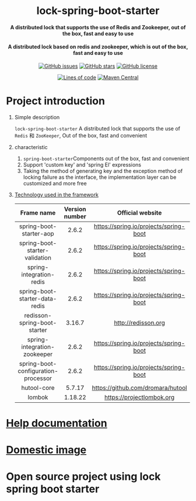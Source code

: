 <h1 align="center">
      lock-spring-boot-starter
</h1>

<h4 align="center">
A distributed lock that supports the use of Redis and Zookeeper, out of the box, fast and easy to use
<h4 align="center">
    A distributed lock based on redis and zookeeper, which is out of the box, fast and easy to use
</h4> 
<p align="center">
    <a href="https://github.com/pearstack/lock-spring-boot-starter/issues"><img alt="GitHub issues" src="https://img.shields.io/github/issues/pearstack/lock-spring-boot-starter"></a>
    <a href="https://github.com/pearstack/lock-spring-boot-starter/stargazers"><img alt="GitHub stars" src="https://img.shields.io/github/stars/pearstack/lock-spring-boot-starter"></a>
    <a href="https://github.com/pearstack/lock-spring-boot-starter/blob/master/LICENSE"><img alt="GitHub license" src="https://img.shields.io/github/license/pearstack/lock-spring-boot-starter"></a>
</p>
<p align="center">
    <a href="https://github.com/pearstack/lock-spring-boot-starter"><img alt="Lines of code" src="https://img.shields.io/tokei/lines/github/lihao0324/lock-spring-boot-starter"></a>
    <a href="https://mvnrepository.com/artifact/io.github.pearstack/lock-spring-boot-starter"><img alt="Maven Central" src="https://img.shields.io/maven-central/v/io.github.pearstack/lock-spring-boot-starter"></a>
</p>



# Project introduction
 
1. Simple description

   `lock-spring-boot-starter` A distributed lock that supports the use of `Redis` 和 `ZooKeeper`, Out of the box, fast and convenient
                                                                                                 
2. characteristic

   1. `spring-boot-starter`Components out of the box, fast and convenient
   2. Support 'custom key' and 'spring El' expressions
   3. Taking the method of generating key and the exception method of locking failure as the interface, the implementation layer can be customized and more free
     
3. [Technology used in the framework](https://github.com/pearstack/lock-spring-boot-starter/network/dependencies)

   |            Frame name               | Version number|       Official website                  |
   | :---------------------------------: | :-----: | :------------------------------------: |
   |       spring-boot-starter-aop       |  2.6.2  | https://spring.io/projects/spring-boot |
   |   spring-boot-starter-validation    |  2.6.2  | https://spring.io/projects/spring-boot |
   |      spring-integration-redis       |  2.6.2  | https://spring.io/projects/spring-boot |
   |   spring-boot-starter-data-redis    |  2.6.2  | https://spring.io/projects/spring-boot |
   |    redisson-spring-boot-starter     | 3.16.7  |          http://redisson.org           |
   |    spring-integration-zookeeper     |  2.6.2  | https://spring.io/projects/spring-boot |
   | spring-boot-configuration-processor |  2.6.2  | https://spring.io/projects/spring-boot |
   |             hutool-core             | 5.7.17  |   https://github.com/dromara/hutool    |
   |               lombok                | 1.18.22 |       https://projectlombok.org        |
   
   

# [Help documentation](https://github.com/pearstack/lock-spring-boot-starter/wiki/%E4%B8%AD%E6%96%87%E5%B8%AE%E5%8A%A9%E6%96%87%E6%A1%A3)



# [Domestic image](https://gitee.com/pear-stack/lock-spring-boot-starter)



# Open source project using lock spring boot starter
  


